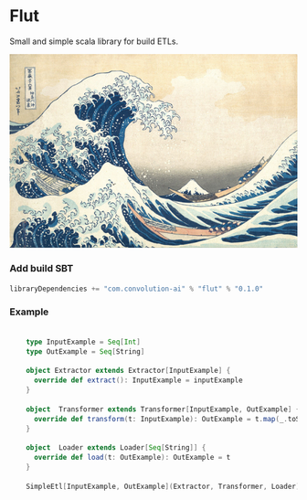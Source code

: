 # Flut

Small and simple scala library for build ETLs.

![alt text](flut.jpg)


### Add build SBT
```scala
libraryDependencies += "com.convolution-ai" % "flut" % "0.1.0"
```

### Example

```scala

    type InputExample = Seq[Int]
    type OutExample = Seq[String]

    object Extractor extends Extractor[InputExample] {
      override def extract(): InputExample = inputExample
    }

    object  Transformer extends Transformer[InputExample, OutExample] {
      override def transform(t: InputExample): OutExample = t.map(_.toString)
    }

    object  Loader extends Loader[Seq[String]] {
      override def load(t: OutExample): OutExample = t
    }
    
    SimpleEtl[InputExample, OutExample](Extractor, Transformer, Loader).execute()
 
 ```
